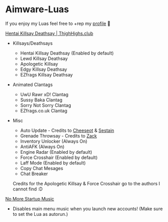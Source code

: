 # Aimware-Luas
If you enjoy my Luas feel free to +rep my [profile](https://aimware.net/forum/user/419881/reputation/add) 🤡

[Hentai Killsay Deathsay | ThighHighs.club](https://aimware.net/forum/thread/151605)

* Killsays/Deathsays
  * Hentai Killsay Deathsay (Enabled by default)
  * Lewd Killsay Deathsay
  * Apologetic Killsay 
  * Edgy Killsay Deathsay
  * EZfrags Killsay Deathsay
  
* Animated Clantags
  * UwU Rawr xD! Clantag
  * Sussy Baka Clantag
  * Sorry Not Sorry Clantag
  * EZfrags.co.uk Clantag

* Misc
  * Auto Update - Credits to [Cheeseot](https://aimware.net/forum/user/215088) & [Sestain](https://aimware.net/forum/user/219942)
  * Grenade Throwsay - Credits to [Zack](https://aimware.net/forum/user/36169)
  * Inventory Unlocker (Always On)
  * AntiAFK (Always On)
  * Engine Radar (Enabled by default)
  * Force Crosshair (Enabled by default)
  * Laff Mode (Enabled by default)
  * Copy Chat Mesages
  * Chat Breaker
  
  Credits for the Apologetic Killsay & Force Crosshair go to the authors I cannot find :D

[No More Startup Music](https://aimware.net/forum/thread/152562)
* Disables main menu music when you launch new accounts! (Make sure to set the Lua as autorun.)
